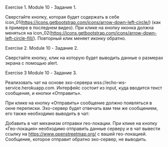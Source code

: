 Exercise 1. Module 10 - Задание 1.

Сверстайте кнопку, которая будет содержать в себе icon_01(https://icons.getbootstrap.com/icons/arrow-down-left-circle/) (как в примере в последнем видео). При клике на кнопку иконка должна меняться на icon_02(https://icons.getbootstrap.com/icons/arrow-down-left-circle-fill/). Повторный клик меняет иконку обратно.

Exercise 2. Module 10 - Задание 2.

Сверстайте кнопку, клик на которую будет выводить данные о размерах экрана с помощью alert.

Exercise 3 Module 10 - Задание 3.

Реализовать чат на основе эхо-сервера wss://echo-ws-service.herokuapp.com. Интерфейс состоит из input, куда вводится текст сообщения, и кнопки «Отправить».

При клике на кнопку «Отправить» сообщение должно появляться в окне переписки.
Эхо-сервер будет отвечать вам тем же сообщением, его также необходимо выводить в чат:

Добавить в чат механизм отправки гео-локации.
При клике на кнопку «Гео-локация» необходимо отправить данные серверу и в чат вывести ссылку на https://www.openstreetmap.org/ с вашей гео-локацией. Сообщение, которое отправит обратно эхо-сервер, не выводить.
